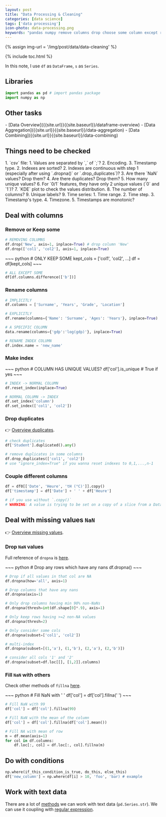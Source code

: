 ```yaml
---
layout: post
title: "Data Processing & Cleaning"
categories: [data science]
tags: ['data processing']
icon-photo: data-processing.png
keywords: "pandas numpy remove columns drop choose some column except rename column make index reset_index drop NaNs missing values null fill nans fillnan text data dropna preprocessing warning A value is trying to be set on a copy of a slice from a DataFrame Couple different columns duplicate things need to be checked steps rename index column drop NaNs multi index filled with mean of each row"
---
```


{% assign img-url = '/img/post/data/data-cleaning' %}

{% include toc.html %}

In this note, I use `df` as `DataFrame`, `s` as `Series`.

## Libraries

~~~ python
import pandas as pd # import pandas package
import numpy as np
~~~

## Other tasks

<div class="two-columns-list" markdown="1">
- [Data Overview]({{site.url}}{{site.baseurl}}/dataframe-overview)
- [Data Aggregation]({{site.url}}{{site.baseurl}}/data-aggregation)
- [Data Combining]({{site.url}}{{site.baseurl}}/data-combining)
</div>

## Things need to be checked

<div class="two-columns-list" markdown="1">
1. `csv` file:
    1. Values are separated by `,` of `;`?
    2. Encoding.
    3. Timestamp type.
2. Indexes are sorted?
2. Indexes are continuous with step 1 (especially after using `.dropna()` or `.drop_duplicates`)?
3. Are there `NaN` values? Drop them?
4. Are there duplicates? Drop them?
5. How many unique values?
6. For `0/1` features, they have only 2 unique values (`0` and `1`)?
7. `KDE` plot to check the values distribution.
8. The number of columns?
9. Unique labels?
9. Time series:
    1. Time range.
    2. Time step.
    3. Timestamp's type.
    4. Timezone.
    5. Timestamps are monotonic?
</div>

## Deal with columns

### Remove or Keep some

~~~ python
# REMOVING COLUMNS
df.drop('New', axis=1, inplace=True) # drop column 'New'
df.drop(['col1', 'col2'], axis=1, inplace=True)
~~~

<div class="flex-50" markdown="1">
~~~ python
# ONLY KEEP SOME
kept_cols = ['col1', 'col2', ...]
df = df[kept_cols]
~~~

~~~ python
# ALL EXCEPT SOME
df[df.columns.difference(['b'])]
~~~
</div>

### Rename columns

~~~ python
# IMPLICITLY
df.columns = ['Surname', 'Years', 'Grade', 'Location']
~~~

~~~ python
# EXPLICITLY
df.rename(columns={'Name': 'Surname', 'Ages': 'Years'}, inplace=True)
~~~

~~~ python
# A SPECIFIC COLUMN
data.rename(columns={'gdp':'log(gdp)'}, inplace=True)
~~~

~~~ python
# RENAME INDEX COLUMN
df.index.name = 'new_name'
~~~


### Make index

<div class="flex-50" markdown="1">
~~~ python
# COLUMN HAS UNIQUE VALUES?
df['col'].is_unique # True if yes
~~~

~~~ python
# INDEX -> NORMAL COLUMN
df.reset_index(inplace=True)
~~~

~~~ python
# NORMAL COLUMN -> INDEX
df.set_index('column')
df.set_index(['col1', 'col2'])
~~~
</div>

### Drop duplicates

👉 [Overview duplicates](/dataframe-overview#duplicates).

~~~ python
# check duplicates
df['Student'].duplicated().any()
~~~

~~~ python
# remove duplicates in some columns
df.drop_duplicates(['col1', 'col2'])
# use "ignore_index=True" if you wanna reset indexes to 0,1,...,n-1
~~~

### Couple different columns

~~~ python
df = df0[['Date', 'Heure', 'tH (°C)']].copy()
df['timestamp'] = df['Date'] + ' ' + df['Heure']

# if you use without `.copy()`
# WARNING: A value is trying to be set on a copy of a slice from a DataFrame.
~~~

## Deal with missing values `NaN`

👉 [Overview missing values](/dataframe-overview#missing-values).

### Drop `NaN` values

Full reference of `dropna` is [here](https://pandas.pydata.org/pandas-docs/stable/reference/api/pandas.DataFrame.dropna.html).

<div class="flex-50" markdown="1">
~~~ python
# Drop any rows which have any nans
df.dropna()
~~~

~~~ python
# Drop if all values in that col are NA
df.dropna(how='all', axis=1)
~~~

~~~ python
# Drop columns that have any nans
df.dropna(axis=1)
~~~

~~~ python
# Only drop columns having min 90% non-NaNs
df.dropna(thresh=int(df.shape[0]*.9), axis=1)
~~~

~~~ python
# Only keep rows having >=2 non-NA values
df.dropna(thresh=2)
~~~

~~~ python
# Only consider some cols
df.dropna(subset=['col1', 'col2'])
~~~
</div>

~~~ python
# multi-index
df.dropna(subset=[(1,'a'), (1,'b'), (2,'a'), (2,'b')])

# consider all cols '1' and '2'
df.dropna(subset=df.loc[[], [1,2]].columns)
~~~

### Fill `NaN` with others

Check other methods of `fillna` [here](https://pandas.pydata.org/pandas-docs/stable/reference/api/pandas.DataFrame.fillna.html).

<div class="flex-50" markdown="1">
~~~ python
# Fill NaN with ' '
df['col'] = df['col'].fillna(' ')
~~~

~~~ python
# Fill NaN with 99
df['col'] = df['col'].fillna(99)
~~~

~~~ python
# Fill NaN with the mean of the column
df['col'] = df['col'].fillna(df['col'].mean())
~~~

~~~ python
# Fill NA with mean of row
m = df.mean(axis=1)
for col in df.columns:
    df.loc[:, col] = df.loc[:, col].fillna(m)
~~~
</div>

## Do with conditions

~~~ python
np.where(if_this_condition_is_true, do_this, else_this)
df['new_column'] = np.where(df[i] > 10, 'foo', 'bar) # example
~~~

## Work with text data

There are a lot of [methods](https://pandas.pydata.org/pandas-docs/stable/user_guide/text.html#method-summary) we can work with text data (`pd.Series.str`). We can use it coupling with [regular expression](/regular-expression).






